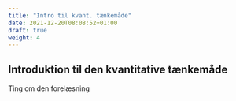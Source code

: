 ```yaml
---
title: "Intro til kvant. tænkemåde"
date: 2021-12-20T08:08:52+01:00
draft: true
weight: 4
---
```


## Introduktion til den kvantitative tænkemåde


Ting om den forelæsning